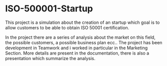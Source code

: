 # ISO-500001-Startup
This project is a simulation about the creation of an startup  which goal is to allow customers to be able to obtain ISO 50001 certification.

In the project there are a series of analysis about the market on this field, the possible customers, a possible business plan ecc..
The project has been development in Teamwork and i worked in particular in the Marketing Section. 
More details are present in the documentation, there is also a presentation which summarize the analysis.
